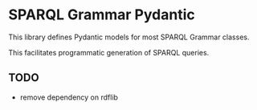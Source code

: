 # SPARQL Grammar Pydantic

This library defines Pydantic models for most SPARQL Grammar classes.

This facilitates programmatic generation of SPARQL queries.

## TODO 
- remove dependency on rdflib
